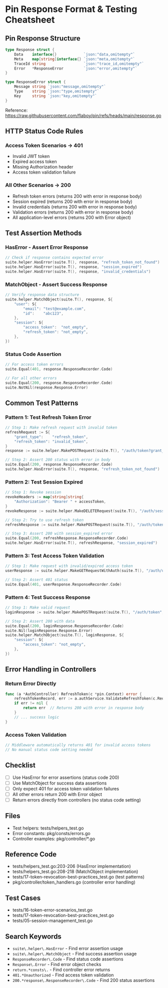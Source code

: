 # Pin Response Format & Testing Cheatsheet

## Pin Response Structure

```go
type Response struct {
    Data    interface{}            `json:"data,omitempty"`
    Meta    map[string]interface{} `json:"meta,omitempty"`
    TraceId string                 `json:"trace_id,omitempty"`
    Error   *ResponseError         `json:"error,omitempty"`
}

type ResponseError struct {
    Message string `json:"message,omitempty"`
    Type    string `json:"type,omitempty"`
    Key     string `json:"key,omitempty"`
}
```

Reference: https://raw.githubusercontent.com/flaboy/pin/refs/heads/main/response.go

## HTTP Status Code Rules

### Access Token Scenarios → 401
- Invalid JWT token
- Expired access token
- Missing Authorization header
- Access token validation failure

### All Other Scenarios → 200
- Refresh token errors (returns 200 with error in response body)
- Session expired (returns 200 with error in response body)
- Invalid credentials (returns 200 with error in response body)
- Validation errors (returns 200 with error in response body)
- All application-level errors (returns 200 with Error object)

## Test Assertion Methods

### HasError - Assert Error Response
```go
// Check if response contains expected error
suite.helper.HasError(suite.T(), response, "refresh_token_not_found")
suite.helper.HasError(suite.T(), response, "session_expired")
suite.helper.HasError(suite.T(), response, "invalid_credentials")
```

### MatchObject - Assert Success Response
```go
// Verify response data structure
suite.helper.MatchObject(suite.T(), response, S{
    "user": S{
        "email": "test@example.com",
        "id":    "abc123",
    },
    "session": S{
        "access_token":  "not_empty",
        "refresh_token": "not_empty",
    },
})
```

### Status Code Assertion
```go
// For access token errors
suite.Equal(401, response.ResponseRecorder.Code)

// For all other errors  
suite.Equal(200, response.ResponseRecorder.Code)
suite.NotNil(response.Response.Error)
```

## Common Test Patterns

### Pattern 1: Test Refresh Token Error
```go
// Step 1: Make refresh request with invalid token
refreshRequest := S{
    "grant_type":    "refresh_token",
    "refresh_token": "invalid_token",
}
response := suite.helper.MakePOSTRequest(suite.T(), "/auth/token?grant_type=refresh_token", refreshRequest)

// Step 2: Assert 200 status with error in body
suite.Equal(200, response.ResponseRecorder.Code)
suite.helper.HasError(suite.T(), response, "refresh_token_not_found")
```

### Pattern 2: Test Session Expired
```go
// Step 1: Revoke session
revokeHeaders := map[string]string{
    "Authorization": "Bearer " + accessToken,
}
revokeResponse := suite.helper.MakeDELETERequest(suite.T(), "/auth/sessions/"+sessionId, nil, revokeHeaders)

// Step 2: Try to use refresh token
refreshResponse := suite.helper.MakePOSTRequest(suite.T(), "/auth/token?grant_type=refresh_token", refreshRequest)

// Step 3: Assert 200 with session_expired error
suite.Equal(200, refreshResponse.ResponseRecorder.Code)
suite.helper.HasError(suite.T(), refreshResponse, "session_expired")
```

### Pattern 3: Test Access Token Validation
```go
// Step 1: Make request with invalid/expired access token
userResponse := suite.helper.MakeGETRequestWithAuth(suite.T(), "/auth/user", "invalid_token")

// Step 2: Assert 401 status
suite.Equal(401, userResponse.ResponseRecorder.Code)
```

### Pattern 4: Test Success Response
```go
// Step 1: Make valid request
loginResponse := suite.helper.MakePOSTRequest(suite.T(), "/auth/token", loginRequestBody)

// Step 2: Assert 200 with data
suite.Equal(200, loginResponse.ResponseRecorder.Code)
suite.Nil(loginResponse.Response.Error)
suite.helper.MatchObject(suite.T(), loginResponse, S{
    "session": S{
        "access_token": "not_empty",
    },
})
```

## Error Handling in Controllers

### Return Error Directly
```go
func (a *AuthController) RefreshToken(c *pin.Context) error {
    refreshTokenRecord, err := a.authService.ValidateRefreshToken(c.Request.Context(), req.RefreshToken)
    if err != nil {
        return err  // Returns 200 with error in response body
    }
    // ... success logic
}
```

### Access Token Validation
```go
// Middleware automatically returns 401 for invalid access tokens
// No manual status code setting needed
```

## Checklist
- [ ] Use HasError for error assertions (status code 200)
- [ ] Use MatchObject for success data assertions
- [ ] Only expect 401 for access token validation failures
- [ ] All other errors return 200 with Error object
- [ ] Return errors directly from controllers (no status code setting)

## Files
- Test helpers: tests/helpers_test.go
- Error constants: pkg/consts/errors.go
- Controller examples: pkg/controller/*.go

## Reference Code
- tests/helpers_test.go:203-206 (HasError implementation)
- tests/helpers_test.go:208-218 (MatchObject implementation)
- tests/17-token-revocation-best-practices_test.go (test patterns)
- pkg/controller/token_handlers.go (controller error handling)

## Test Cases
- tests/16-token-error-scenarios_test.go
- tests/17-token-revocation-best-practices_test.go
- tests/05-session-management_test.go

## Search Keywords
- `suite\.helper\.HasError` - Find error assertion usage
- `suite\.helper\.MatchObject` - Find success assertion usage
- `ResponseRecorder\.Code` - Find status code assertions
- `Response\.Error` - Find error object checks
- `return.*consts\.` - Find controller error returns
- `401.*Unauthorized` - Find access token validation
- `200.*response\.ResponseRecorder\.Code` - Find 200 status assertions

